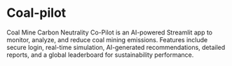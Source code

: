 # Coal-pilot
Coal Mine Carbon Neutrality Co-Pilot is an AI-powered Streamlit app to monitor, analyze, and reduce coal mining emissions. Features include secure login, real-time simulation, AI-generated recommendations, detailed reports, and a global leaderboard for sustainability performance.

